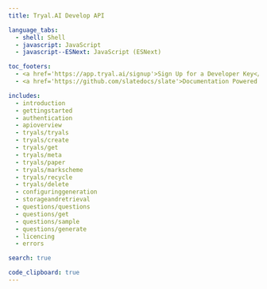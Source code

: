 ```yaml
---
title: Tryal.AI Develop API

language_tabs:
  - shell: Shell
  - javascript: JavaScript
  - javascript--ESNext: JavaScript (ESNext)

toc_footers:
  - <a href='https://app.tryal.ai/signup'>Sign Up for a Developer Key</a>
  - <a href='https://github.com/slatedocs/slate'>Documentation Powered by Slate</a>

includes:
  - introduction
  - gettingstarted
  - authentication
  - apioverview
  - tryals/tryals
  - tryals/create
  - tryals/get
  - tryals/meta
  - tryals/paper
  - tryals/markscheme
  - tryals/recycle
  - tryals/delete
  - configuringgeneration
  - storageandretrieval
  - questions/questions
  - questions/get
  - questions/sample
  - questions/generate
  - licencing
  - errors

search: true

code_clipboard: true
---
```

